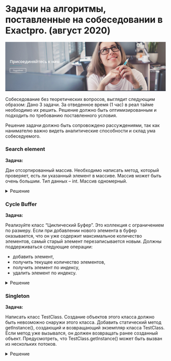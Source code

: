 # Задачи на алгоритмы, поставленные на собеседовании в Exactpro. (август 2020)

![](exactpro_intro.png)

Собеседование без теоретических вопросов, выглядит следующим образом:
Дано 3 задачи. За отведенное время (1 час) в реал тайме необходимо их решить. Решение должно быть оптимизированным и 
подходить по требованию поставленного условия.

Решение задачи должно быть сопровождено рассуждениями, так как нанимателю важно видеть аналитические способности и склад
ума собеседуемого.



### Search element
**Задача:**

Дан отсортированный массив. Необходимо написать метод, который проверяет, есть ли указанный элемент в массиве. Массив 
может быть очень большим. Тип данных – int. Массив одномерный.

<details><summary>Решение</summary>

___

Самое простое решение, это конечно же **линейный** перебор с помощью простого цикла
```java
public boolean linearSearch(int[] array, int number) {
    for(int i = 0; i < array.length; i++) {
        if (array[i] == number) {
            return true;
        }
    }
    return false;
}
```
, но данный метод очень плохо работает с большими массивами, так как в наихудшем случае (отсутствия элемента) придется
перебрать все элементы массива. Сложность такого алгоритма составляет **O(n)** - т.е. для массива с 1_000_000 элементов
потребуется 1_000_000 шагов.

Правильным подходом в этом случае является **бинарный поиск**, который как раз предназначен для отсортированных массивов.
```java
public boolean binarySearch(int[] array, int number){
    int low = 0;
    int high = array.length - 1;
    while(low <= high) {
        int mid = (low + high) / 2;
        if (array[mid] == number) return true;
        if (array[mid] > number) high = mid - 1;
        if (array[mid] < number) low = mid + 1;
    }   
    return false;
}
```
, где на каждой итерации происходит разделение массива на 2, вследствие чего ненужная половина (старшая или младшая)
просто отбрасывается, что позволяет нам оптимизировать алгоритм до сложности **O(log(n))** - т.е. для массива с 1_000_000
элементов - в наихудшем случае потребуется **20 шагов!**
</details>


### Cycle Buffer
**Задача:**

Реализуйте класс “Циклический Буфер”. Это коллекция с ограничением по размеру. Если при добавлении нового элемента в 
буфер оказывается, что он уже содержит максимальное количество элементов, самый старый элемент перезаписывается новым. 
Должны поддерживаться следующие операции:

- добавить элемент,
- получить текущее количество элементов,
- получить элемент по индексу,
- удалить элемент по индексу.

<details><summary>Решение</summary>

___

    В разработке...
</details>


### Singleton
**Задача:**

Написать класс TestClass. Создание объектов этого класса должно быть невозможно снаружи этого класса. Добавить 
статический метод getInstance(), создающий и возвращающий экземпляр класса TestClass. Если метод уже вызывался, он 
должен возвращать ранее созданный объект. Предусмотреть, что TestClass.getInstance() может быть вызван из нескольких 
потоков.

<details><summary>Решение</summary>

___

    В разработке...
</details>
